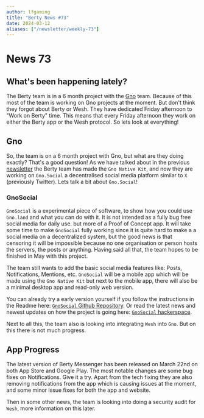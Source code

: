 ```yaml
---
author: lfgaming
title: "Berty News #73"
date: 2024-03-12
aliases: ["/newsletter/weekly-73"]
---
```


# News 73

## What's been happening lately?
The Berty team is in a 6 month project with the [Gno](https://gno.land/) team. Because of this most of the team is working on Gno projects at the moment. But don't think they forgot about Berty or Wesh. They have dedicated Friday afternoon to "Work on Berty" time. This means that every Friday afternoon they work on either the Berty app or the Wesh protocol.
So lets look at everything!
</br>

## Gno

So, the team is on a 6 month project with Gno, but what are they doing exactly? That's a good question!
As we have talked about in the previous [newsletter](https://berty.tech/newsletter/news-72/) the Berty team has made the `Gno Native Kit`, and now they are working on `Gno.Social` a decentralised social media platform similar to `X` (previously Twitter).
Lets talk a bit about `Gno.Social`!
</br>

### GnoSocial

`GnoSocial` is a experimental piece of software, to show how you could use `Gno.land` and what you can do with it. It is not intended as a fully bug free social media for daily use. but more of a Proof of Concept app. It will take some time to make `GnoSocial` fully working since it is quite hard to make a a social media on a decentralized system, but the good news is that censoring it will be impossible because no one organisation or person hosts the servers, the posts or anything. Having said all that, the team hopes to be finished in May with this project.

The team still wants to add the basic social media features like: Posts, Notifications, Mentions, etc. `GnoSocial` will be a mobile app which will be made using the `Gno Native Kit` but next to the mobile app, there will also be a minimal desktop app and read-only web version.

You can already try a early version yourself if you follow the instructions in the Readme here: [`GnoSocial` Github Repository](https://github.com/gnolang/gnosocial). Or read the latest news and newest updates on how the project is going here: [`GnoSocial` hackerspace](https://github.com/gnolang/hackerspace/issues/51).

Next to all this, the team also is looking into integrating `Wesh` into `Gno`. But on this there is not much progress.

## App Progress

The latest version of Berty Messenger has been released on March 22nd on both App Store and Google Play. The most notable changes are some bug fixes on Notifications. Give it a try. 
Apart from the tech fixing they are also removing notifications from the app which is causing issues at the moment, and some minor issue fixes for both the app and website.

Then in some other news, the team is looking into doing a security audit for `Wesh`, more information on this later.